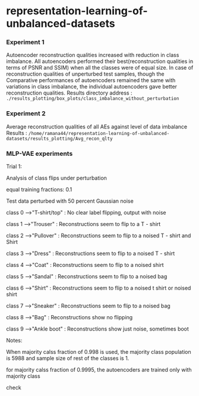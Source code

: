# representation-learning-of-unbalanced-datasets

### Experiment 1 
Autoencoder reconstruction qualities increased with reduction in class imbalance. All autoencoders performed their best(reconstruction qualities in terms of PSNR and SSIM) when all the classes were of equal size. 
In case of reconstruction qualities of unperturbed test samples,  though the Comparative performances of autoencoders remained the same with variations in class imbalance, the individual autoencoders gave better reconstruction qualities. 
Results directory address : `./results_plotting/box_plots/class_imbalance_without_perturbation`

### Experiment 2
Average reconstruction qualities of all AEs against level of data imbalance
Results : `/home/ramana44/representation-learning-of-unbalanced-datasets/results_plotting/Avg_recon_qlty`


### MLP-VAE experiments

Trial 1:

Analysis of class flips under perturbation

equal training fractions: 0.1

Test data perturbed with 50 percent Gaussian noise

class 0 -->"T-shirt/top" : No clear label flipping, output with noise 

class 1 -->"Trouser" : Reconstructions seem to flip to a T - shirt

class 2 -->"Pullover" : Reconstructions seem to flip to a noised T - shirt and Shirt

class 3 -->"Dress" : Reconstructions seem to flip to a noised T - shirt

class 4 -->"Coat" : Reconstructions seem to flip to a noised shirt

class 5 -->"Sandal" : Reconstructions seem to flip to a noised bag

class 6 -->"Shirt" : Reconstructions seem to flip to a noised t shirt or noised shirt

class 7 -->"Sneaker" : Reconstructions seem to flip to a noised bag

class 8 -->"Bag" : Reconstructions show no flipping 

class 9 -->"Ankle boot" : Reconstructions show just noise, sometimes boot

Notes: 

When majority calss fraction of 0.998 is used, the majority class population is 5988 and sample size of rest of the classes is 1.

for majority calss fraction of 0.9995, the autoencoders are trained only with majority class

check